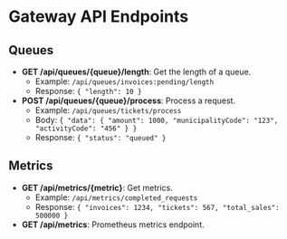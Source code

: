 # Gateway API Endpoints

## Queues
- **GET /api/queues/{queue}/length**: Get the length of a queue.
  - Example: `/api/queues/invoices:pending/length`
  - Response: `{ "length": 10 }`
- **POST /api/queues/{queue}/process**: Process a request.
  - Example: `/api/queues/tickets/process`
  - Body: `{ "data": { "amount": 1000, "municipalityCode": "123", "activityCode": "456" } }`
  - Response: `{ "status": "queued" }`

## Metrics
- **GET /api/metrics/{metric}**: Get metrics.
  - Example: `/api/metrics/completed_requests`
  - Response: `{ "invoices": 1234, "tickets": 567, "total_sales": 500000 }`
- **GET /api/metrics**: Prometheus metrics endpoint.